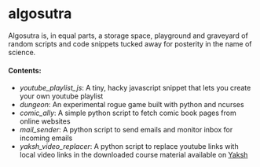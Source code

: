 # algosutra

Algosutra is, in equal parts, a storage space, playground and graveyard of random scripts and code snippets tucked away for posterity in the name of science.

#### Contents:
* *youtube\_playlist\_js*: A tiny, hacky javascript snippet that lets you create your own youtube playlist
* *dungeon*: An experimental rogue game built with python and ncurses
* *comic_ally*: A simple python script to fetch comic book pages from online websites
* *mail_sender*: A python script to send emails and monitor inbox for incoming emails
* *yaksh_video_replacer*: A python script to replace youtube links with local video links in the downloaded course material available on [Yaksh](https://github.com/fossee/online_test)

